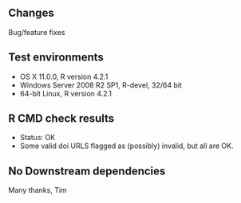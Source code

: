 ## Changes
Bug/feature fixes

## Test environments
* OS X 11.0.0, R version 4.2.1
* Windows Server 2008 R2 SP1, R-devel, 32/64 bit
* 64-bit Linux, R version 4.2.1

## R CMD check results
* Status: OK
* Some valid doi URLS flagged as (possibly) invalid, but all are OK.
## No Downstream dependencies

Many thanks, Tim